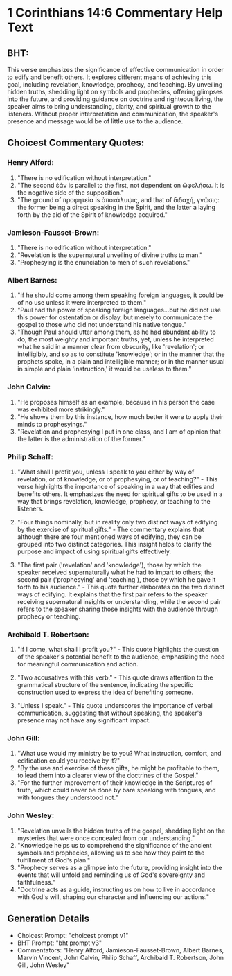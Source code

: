 # 1 Corinthians 14:6 Commentary Help Text

## BHT:
This verse emphasizes the significance of effective communication in order to edify and benefit others. It explores different means of achieving this goal, including revelation, knowledge, prophecy, and teaching. By unveiling hidden truths, shedding light on symbols and prophecies, offering glimpses into the future, and providing guidance on doctrine and righteous living, the speaker aims to bring understanding, clarity, and spiritual growth to the listeners. Without proper interpretation and communication, the speaker's presence and message would be of little use to the audience.

## Choicest Commentary Quotes:
### Henry Alford:
1. "There is no edification without interpretation."
2. "The second ἐάν is parallel to the first, not dependent on ὠφελήσω. It is the negative side of the supposition."
3. "The ground of προφητεία is ἀποκάλυψις, and that of διδαχή, γνῶσις: the former being a direct speaking in the Spirit, and the latter a laying forth by the aid of the Spirit of knowledge acquired."

### Jamieson-Fausset-Brown:
1. "There is no edification without interpretation."
2. "Revelation is the supernatural unveiling of divine truths to man."
3. "Prophesying is the enunciation to men of such revelations."

### Albert Barnes:
1. "If he should come among them speaking foreign languages, it could be of no use unless it were interpreted to them."
2. "Paul had the power of speaking foreign languages...but he did not use this power for ostentation or display, but merely to communicate the gospel to those who did not understand his native tongue."
3. "Though Paul should utter among them, as he had abundant ability to do, the most weighty and important truths, yet, unless he interpreted what he said in a manner clear from obscurity, like 'revelation'; or intelligibly, and so as to constitute 'knowledge'; or in the manner that the prophets spoke, in a plain and intelligible manner; or in the manner usual in simple and plain 'instruction,' it would be useless to them."

### John Calvin:
1. "He proposes himself as an example, because in his person the case was exhibited more strikingly."
2. "He shows them by this instance, how much better it were to apply their minds to prophesyings."
3. "Revelation and prophesying I put in one class, and I am of opinion that the latter is the administration of the former."

### Philip Schaff:
1. "What shall I profit you, unless I speak to you either by way of revelation, or of knowledge, or of prophesying, or of teaching?" - This verse highlights the importance of speaking in a way that edifies and benefits others. It emphasizes the need for spiritual gifts to be used in a way that brings revelation, knowledge, prophecy, or teaching to the listeners.

2. "Four things nominally, but in reality only two distinct ways of edifying by the exercise of spiritual gifts." - The commentary explains that although there are four mentioned ways of edifying, they can be grouped into two distinct categories. This insight helps to clarify the purpose and impact of using spiritual gifts effectively.

3. "The first pair ('revelation' and 'knowledge'), those by which the speaker received supernaturally what he had to impart to others; the second pair ('prophesying' and 'teaching'), those by which he gave it forth to his audience." - This quote further elaborates on the two distinct ways of edifying. It explains that the first pair refers to the speaker receiving supernatural insights or understanding, while the second pair refers to the speaker sharing those insights with the audience through prophecy or teaching.

### Archibald T. Robertson:
1. "If I come, what shall I profit you?" - This quote highlights the question of the speaker's potential benefit to the audience, emphasizing the need for meaningful communication and action.

2. "Two accusatives with this verb." - This quote draws attention to the grammatical structure of the sentence, indicating the specific construction used to express the idea of benefiting someone.

3. "Unless I speak." - This quote underscores the importance of verbal communication, suggesting that without speaking, the speaker's presence may not have any significant impact.

### John Gill:
1. "What use would my ministry be to you? What instruction, comfort, and edification could you receive by it?" 
2. "By the use and exercise of these gifts, he might be profitable to them, to lead them into a clearer view of the doctrines of the Gospel." 
3. "For the further improvement of their knowledge in the Scriptures of truth, which could never be done by bare speaking with tongues, and with tongues they understood not."

### John Wesley:
1. "Revelation unveils the hidden truths of the gospel, shedding light on the mysteries that were once concealed from our understanding."
2. "Knowledge helps us to comprehend the significance of the ancient symbols and prophecies, allowing us to see how they point to the fulfillment of God's plan."
3. "Prophecy serves as a glimpse into the future, providing insight into the events that will unfold and reminding us of God's sovereignty and faithfulness."
4. "Doctrine acts as a guide, instructing us on how to live in accordance with God's will, shaping our character and influencing our actions."


## Generation Details
- Choicest Prompt: "choicest prompt v1"
- BHT Prompt: "bht prompt v3"
- Commentators: "Henry Alford, Jamieson-Fausset-Brown, Albert Barnes, Marvin Vincent, John Calvin, Philip Schaff, Archibald T. Robertson, John Gill, John Wesley"
